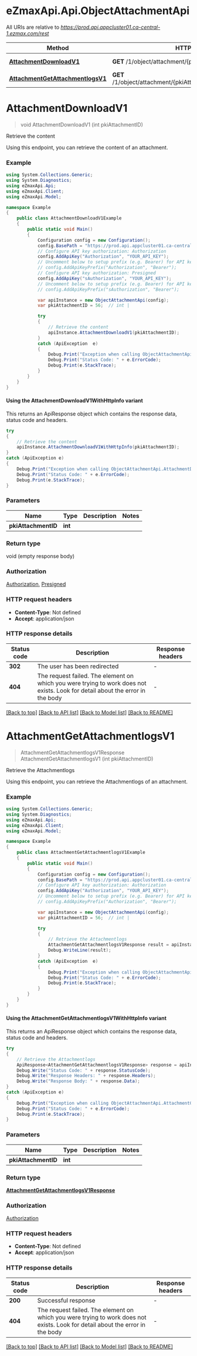 # eZmaxApi.Api.ObjectAttachmentApi

All URIs are relative to *https://prod.api.appcluster01.ca-central-1.ezmax.com/rest*

| Method | HTTP request | Description |
|--------|--------------|-------------|
| [**AttachmentDownloadV1**](ObjectAttachmentApi.md#attachmentdownloadv1) | **GET** /1/object/attachment/{pkiAttachmentID}/download | Retrieve the content |
| [**AttachmentGetAttachmentlogsV1**](ObjectAttachmentApi.md#attachmentgetattachmentlogsv1) | **GET** /1/object/attachment/{pkiAttachmentID}/getAttachmentlogs | Retrieve the Attachmentlogs |

<a id="attachmentdownloadv1"></a>
# **AttachmentDownloadV1**
> void AttachmentDownloadV1 (int pkiAttachmentID)

Retrieve the content

Using this endpoint, you can retrieve the content of an attachment.

### Example
```csharp
using System.Collections.Generic;
using System.Diagnostics;
using eZmaxApi.Api;
using eZmaxApi.Client;
using eZmaxApi.Model;

namespace Example
{
    public class AttachmentDownloadV1Example
    {
        public static void Main()
        {
            Configuration config = new Configuration();
            config.BasePath = "https://prod.api.appcluster01.ca-central-1.ezmax.com/rest";
            // Configure API key authorization: Authorization
            config.AddApiKey("Authorization", "YOUR_API_KEY");
            // Uncomment below to setup prefix (e.g. Bearer) for API key, if needed
            // config.AddApiKeyPrefix("Authorization", "Bearer");
            // Configure API key authorization: Presigned
            config.AddApiKey("sAuthorization", "YOUR_API_KEY");
            // Uncomment below to setup prefix (e.g. Bearer) for API key, if needed
            // config.AddApiKeyPrefix("sAuthorization", "Bearer");

            var apiInstance = new ObjectAttachmentApi(config);
            var pkiAttachmentID = 56;  // int | 

            try
            {
                // Retrieve the content
                apiInstance.AttachmentDownloadV1(pkiAttachmentID);
            }
            catch (ApiException  e)
            {
                Debug.Print("Exception when calling ObjectAttachmentApi.AttachmentDownloadV1: " + e.Message);
                Debug.Print("Status Code: " + e.ErrorCode);
                Debug.Print(e.StackTrace);
            }
        }
    }
}
```

#### Using the AttachmentDownloadV1WithHttpInfo variant
This returns an ApiResponse object which contains the response data, status code and headers.

```csharp
try
{
    // Retrieve the content
    apiInstance.AttachmentDownloadV1WithHttpInfo(pkiAttachmentID);
}
catch (ApiException e)
{
    Debug.Print("Exception when calling ObjectAttachmentApi.AttachmentDownloadV1WithHttpInfo: " + e.Message);
    Debug.Print("Status Code: " + e.ErrorCode);
    Debug.Print(e.StackTrace);
}
```

### Parameters

| Name | Type | Description | Notes |
|------|------|-------------|-------|
| **pkiAttachmentID** | **int** |  |  |

### Return type

void (empty response body)

### Authorization

[Authorization](../README.md#Authorization), [Presigned](../README.md#Presigned)

### HTTP request headers

 - **Content-Type**: Not defined
 - **Accept**: application/json


### HTTP response details
| Status code | Description | Response headers |
|-------------|-------------|------------------|
| **302** | The user has been redirected |  -  |
| **404** | The request failed. The element on which you were trying to work does not exists. Look for detail about the error in the body |  -  |

[[Back to top]](#) [[Back to API list]](../README.md#documentation-for-api-endpoints) [[Back to Model list]](../README.md#documentation-for-models) [[Back to README]](../README.md)

<a id="attachmentgetattachmentlogsv1"></a>
# **AttachmentGetAttachmentlogsV1**
> AttachmentGetAttachmentlogsV1Response AttachmentGetAttachmentlogsV1 (int pkiAttachmentID)

Retrieve the Attachmentlogs

Using this endpoint, you can retrieve the Attachmentlogs of an attachment.

### Example
```csharp
using System.Collections.Generic;
using System.Diagnostics;
using eZmaxApi.Api;
using eZmaxApi.Client;
using eZmaxApi.Model;

namespace Example
{
    public class AttachmentGetAttachmentlogsV1Example
    {
        public static void Main()
        {
            Configuration config = new Configuration();
            config.BasePath = "https://prod.api.appcluster01.ca-central-1.ezmax.com/rest";
            // Configure API key authorization: Authorization
            config.AddApiKey("Authorization", "YOUR_API_KEY");
            // Uncomment below to setup prefix (e.g. Bearer) for API key, if needed
            // config.AddApiKeyPrefix("Authorization", "Bearer");

            var apiInstance = new ObjectAttachmentApi(config);
            var pkiAttachmentID = 56;  // int | 

            try
            {
                // Retrieve the Attachmentlogs
                AttachmentGetAttachmentlogsV1Response result = apiInstance.AttachmentGetAttachmentlogsV1(pkiAttachmentID);
                Debug.WriteLine(result);
            }
            catch (ApiException  e)
            {
                Debug.Print("Exception when calling ObjectAttachmentApi.AttachmentGetAttachmentlogsV1: " + e.Message);
                Debug.Print("Status Code: " + e.ErrorCode);
                Debug.Print(e.StackTrace);
            }
        }
    }
}
```

#### Using the AttachmentGetAttachmentlogsV1WithHttpInfo variant
This returns an ApiResponse object which contains the response data, status code and headers.

```csharp
try
{
    // Retrieve the Attachmentlogs
    ApiResponse<AttachmentGetAttachmentlogsV1Response> response = apiInstance.AttachmentGetAttachmentlogsV1WithHttpInfo(pkiAttachmentID);
    Debug.Write("Status Code: " + response.StatusCode);
    Debug.Write("Response Headers: " + response.Headers);
    Debug.Write("Response Body: " + response.Data);
}
catch (ApiException e)
{
    Debug.Print("Exception when calling ObjectAttachmentApi.AttachmentGetAttachmentlogsV1WithHttpInfo: " + e.Message);
    Debug.Print("Status Code: " + e.ErrorCode);
    Debug.Print(e.StackTrace);
}
```

### Parameters

| Name | Type | Description | Notes |
|------|------|-------------|-------|
| **pkiAttachmentID** | **int** |  |  |

### Return type

[**AttachmentGetAttachmentlogsV1Response**](AttachmentGetAttachmentlogsV1Response.md)

### Authorization

[Authorization](../README.md#Authorization)

### HTTP request headers

 - **Content-Type**: Not defined
 - **Accept**: application/json


### HTTP response details
| Status code | Description | Response headers |
|-------------|-------------|------------------|
| **200** | Successful response |  -  |
| **404** | The request failed. The element on which you were trying to work does not exists. Look for detail about the error in the body |  -  |

[[Back to top]](#) [[Back to API list]](../README.md#documentation-for-api-endpoints) [[Back to Model list]](../README.md#documentation-for-models) [[Back to README]](../README.md)


